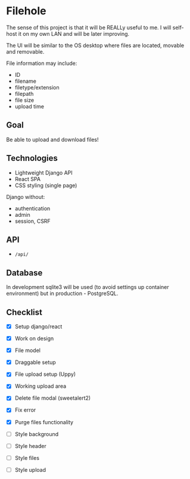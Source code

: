 # Filehole

The sense of this project is that it will be REALLy useful to me. I will
self-host it on my own LAN and will be later improving.

The UI will be similar to the OS desktop where files are located, movable and
removable.

File information may include:

- ID
- filename
- filetype/extension
- filepath
- file size
- upload time

## Goal

Be able to upload and download files!

## Technologies

- Lightweight Django API
- React SPA
- CSS styling (single page)

Django without:

- authentication
- admin
- session, CSRF

## API

- `/api/`

## Database

In development sqlite3 will be used (to avoid settings up container environment)
but in production - PostgreSQL.

## Checklist

- [x] Setup django/react

- [x] Work on design

- [x] File model

- [x] Draggable setup

- [x] File upload setup (Uppy)

- [x] Working upload area

- [x] Delete file modal (sweetalert2)

- [x] Fix error

- [x] Purge files functionality

- [ ] Style background

- [ ] Style header

- [ ] Style files

- [ ] Style upload
